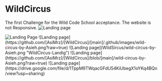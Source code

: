 # WildCircus
The first Challenge for the Wild Code School acceptance.
The website is not Responsive.
![Landing page](https://raw.githubusercontent.com/{AsiMrz}/{WildCircus}/{main}/.github/images/{wild-circus-by-Asieh}.{png})

<img src="https://drive.google.com/file/d/1TppM9TWqacGFdU54KiUbegX1oYKq4BQn/view?usp=sharing" alt="Landing Page"/>
![Landing page](https://github.com/[AsiMrz]/[WildCircus]/[main]/.github/images/wild-circus-by-Asieh.png?raw=true)
![Landing page](WildSircus/wild-circus-by-Asieh.png "WildCircus-Landig")
![Landing page](https://github.com/[AsiMrz]/[WildCircus]/blob/[main]/wild-circus-by-Asieh.png?raw=true)
![Landing page](https://drive.google.com/file/d/1TppM9TWqacGFdU54KiUbegX1oYKq4BQn/view?usp=sharing)
